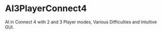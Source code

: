 # AI3PlayerConnect4
AI in Connect 4 with 2 and 3 Player modes, Various Difficulties and Intuitive GUI.
